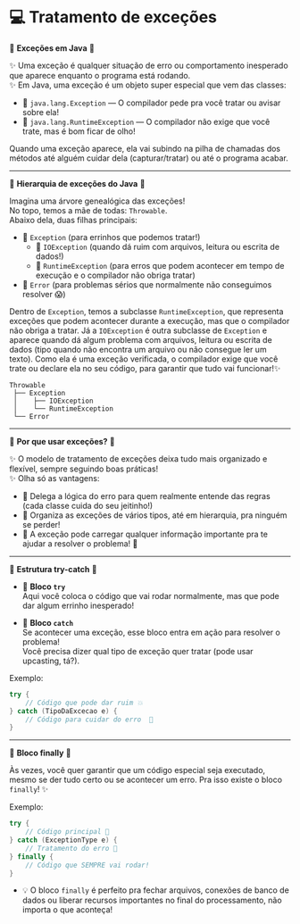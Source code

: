 # 💻 Tratamento de exceções

🌸 **Exceções em Java** 🌸

✨ Uma exceção é qualquer situação de erro ou comportamento inesperado que aparece enquanto o programa está rodando.  
✨ Em Java, uma exceção é um objeto super especial que vem das classes:  
- 🎀 `java.lang.Exception` — O compilador pede pra você tratar ou avisar sobre ela!  
- 🎀 `java.lang.RuntimeException` — O compilador não exige que você trate, mas é bom ficar de olho!  

Quando uma exceção aparece, ela vai subindo na pilha de chamadas dos métodos até alguém cuidar dela (capturar/tratar) ou até o programa acabar.  

---

🌺 **Hierarquia de exceções do Java** 🌺

Imagina uma árvore genealógica das exceções!  
No topo, temos a mãe de todas: `Throwable`.  
Abaixo dela, duas filhas principais:  
- 🌸 `Exception` (para errinhos que podemos tratar!)
  - 🌼 `IOException` (quando dá ruim com arquivos, leitura ou escrita de dados!)
  - 🌼 `RuntimeException` (para erros que podem acontecer em tempo de execução e o compilador não obriga tratar)
- 🌸 `Error` (para problemas sérios que normalmente não conseguimos resolver 😱)

Dentro de `Exception`, temos a subclasse `RuntimeException`, que representa exceções que podem acontecer durante a execução, mas que o compilador não obriga a tratar.
Já a `IOException` é outra subclasse de `Exception` e aparece quando dá algum problema com arquivos, leitura ou escrita de dados (tipo quando não encontra um arquivo ou não consegue ler um texto). Como ela é uma exceção verificada, o compilador exige que você trate ou declare ela no seu código, para garantir que tudo vai funcionar!✨

```
Throwable
 ├── Exception
 │    ├── IOException
 │    └── RuntimeException
 └── Error
```


---
🌷 **Por que usar exceções?** 🌷

✨ O modelo de tratamento de exceções deixa tudo mais organizado e flexível, sempre seguindo boas práticas!  
✨ Olha só as vantagens:

- 🎀 Delega a lógica do erro para quem realmente entende das regras (cada classe cuida do seu jeitinho!)
- 🎀 Organiza as exceções de vários tipos, até em hierarquia, pra ninguém se perder!
- 🎀 A exceção pode carregar qualquer informação importante pra te ajudar a resolver o problema! 💌

---
🌟 **Estrutura try-catch** 🌟

- 💖 **Bloco `try`**  
  Aqui você coloca o código que vai rodar normalmente, mas que pode dar algum errinho inesperado!

- 💖 **Bloco `catch`**  
  Se acontecer uma exceção, esse bloco entra em ação para resolver o problema!  
  Você precisa dizer qual tipo de exceção quer tratar (pode usar upcasting, tá?).

Exemplo:
```java
try {
    // Código que pode dar ruim 💥
} catch (TipoDaExcecao e) {
    // Código para cuidar do erro  💅
}
```
---

🌈 **Bloco finally** 🌈

Às vezes, você quer garantir que um código especial seja executado, mesmo se der tudo certo ou se acontecer um erro. Pra isso existe o bloco `finally`! ✨

Exemplo:
```java
try {
    // Código principal 🌟
} catch (ExceptionType e) {
    // Tratamento do erro 💅
} finally {
    // Código que SEMPRE vai rodar! 
}
```

- 💡 O bloco `finally` é perfeito pra fechar arquivos, conexões de banco de dados ou liberar recursos importantes no final do processamento, não importa o que aconteça!